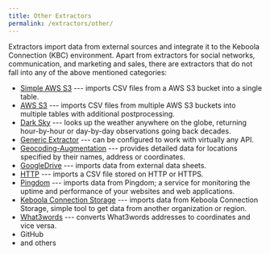 ```yaml
---
title: Other Extractors
permalink: /extractors/other/
---
```


Extractors import data from external sources and integrate it to the Keboola Connection (KBC) environment.
Apart from extractors for social networks, communication, and marketing and sales, there are 
extractors that do not fall into any of the above mentioned categories:

- [Simple AWS S3](/extractors/other/simple-aws-s3) --- imports CSV files from a AWS S3 bucket into a single table.
- [AWS S3](/extractors/other/aws-s3) --- imports CSV files from multiple AWS S3 buckets into multiple tables with additional postprocessing. 
- [Dark Sky](/extractors/other/dark-sky/) --- looks up the weather anywhere on the globe, returning hour-by-hour or day-by-day observations going back decades.
- [Generic Extractor](/extractors/other/generic/) --- can be configured to work with virtually any API.
- [Geocoding-Augmentation](/extractors/other/geocoding-augmentation) --- 
provides detailed data for locations specified by their names, address or coordinates.
- [GoogleDrive](/tutorial/load/googledrive/) --- imports data from external data sheets.
- [HTTP](/extractors/other/http/) --- imports a CSV file stored on HTTP or HTTPS.
- [Pingdom](/extractors/other/pingdom/) --- imports data from Pingdom; a service for monitoring the uptime and performance of your websites and web applications.
- [Keboola Connection Storage](/extractors/other/storage-api/) --- imports data from Keboola Connection Storage, simple tool to get data from another organization or region.
- [What3words](/extractors/other/what3words/) --- converts What3words addresses to coordinates and vice versa.
- GitHub
- and others

